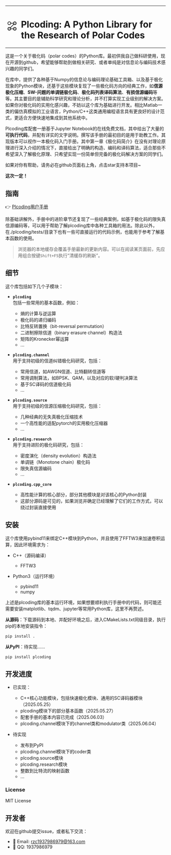<table>
  <tr>
    <td><img src="logo.png" alt="plcoding logo" width="60"/></td>
    <td><h1>Plcoding: A Python Library for the Research of Polar Codes</h1></td>
  </tr>
</table>

这是一个关于极化码（polar codes）的Python库。最初供我自己做科研使用，现在开源到github，希望能够帮助到做相关研究、或者单纯是对信息论与编码技术感兴趣的同学们。

在库中，提供了各种基于Numpy的信息论与编码理论基础工具箱、以及基于极化现象的Python模块，还基于这些模块复现了一些极化码方向的经典工作，如**信源极化压缩**、**SW-问题的单调链极化码**、**极化码列表译码算法**、**有损信源编码**等等。其主要目的是辅助科学研究和理论分析，并不打算实现工业级别的解决方案。如果你对极化码的实用化感兴趣，不妨以这个库为基础进行开发。相比Matlab一类的偏仿真模拟的工业语言，Python/C++这类通用编程语言具有更良好的设计范式，更适合方便快速地集成到其他系统中。

Plcoding库配套一册基于Jupyter Notebook的在线免费文档，其中给出了大量的**可执行代码**，并配有详实的文字说明。撰写该手册的最初目的是用于助教工作。其现版本可以视作一本极化码入门手册。其中第一章《极化码简介》在没有对理论原理进行深入介绍的情况下，直接给出了明确的构造、编码和译码算法，适合那些不希望深入了解极化原理、只希望实现一份简单但完备的极化码解决方案的同学们。

如果对你有帮助，请务必在github页面右上角，点击star支持本项目~

**这次一定！**

## 指南

👉 [Plcoding用户手册](https://renzichang.github.io/plcoding/)

除基础讲解外，手册中的进阶章节还复现了一些经典案例，如基于极化码的限失真信源编码等，可以用于帮助了解plcoding库中各种工具箱的用法。除此以外，在./plcoding/tests/目录下也有一些可直接运行的代码示例，也能用于参考了解基本函数的使用。

> 浏览器的本地缓存会覆盖手册最新的更新内容。可以在阅读某页面前，先应用组合按键`Shift+F5`执行“清缓存的刷新”。

## 细节

这个库包括如下几个子模块：

- **`plcoding`**  
  包括一些常用的基本函数，例如：
  - 熵的计算与逆运算
  - 极化码的递归编码
  - 比特反转置换（bit-reversal permutation）
  - 二进制擦除信道（binary erasure channel）构造法
  - 矩阵的Kronecker幂运算
  - ...

- **`plcoding.channel`**  
  用于支持初级的信道纠错极化码研究，包括：
  - 常用信道，如AWGN信道、比特翻转信道等
  - 常用调制算法，如BPSK、QAM，以及对应的软/硬判决算法
  - 基于SC译码的信道极化码
  - ...

- **`plcoding.source`**  
  用于支持初级的信源压缩极化码研究，包括：
  - 几种经典的无失真极化压缩技术
  - 一个高性能的适配pytorch的实用极化压缩器
  - ...

- **`plcoding.research`**  
  用于支持进阶的极化码研究，包括：
  - 密度演化（density evolution）构造法
  - 单调链（Monotone chain）极化码
  - 限失真信源编码
  - ...

- **`plcoding.cpp_core`**  
  - 高性能计算的核心部分，部分其他模块是对该核心的Python封装
  - 这部分源码是可见的，如果浏览并确定已经理解了它们的工作方式，可以绕过封装直接使用

## 安装

这个库使用pybind11来绑定C++模块到Python，并且使用了FFTW3来加速卷积运算，因此环境需求为：

- C++（源码编译）
  - FFTW3

- Python3（运行环境）
  - pybind11
  - numpy

上述是plcoding库的基本运行环境，如果想要顺利执行手册中的代码，则可能还需要安装matplotlib、tqdm、jupyter等常用Python库，这里不再赘述。

**从源码**：下载源码到本地、并配好环境之后，进入CMakeLists.txt同级目录，执行pip的本地安装指令：

```bash
pip install .
```

**从PyPI**：待实现……

```bash
pip install plcoding
```

## 开发进度

- 已实现：
  - C++核心功能模块，包括快速极化模块、通用的SC译码器模块（2025.05.25）
  - plcoding模块下的部分基本函数（2025.05.27）
  - 配套手册的基本内容已完成（2025.06.03）
  - plcoding.channel模块下的channel类和modulator类（2025.06.04）

- 待实现
  - 发布到PyPI
  - plcoding.channel模块下的coder类
  - plcoding.source模块
  - plcoding.research模块
  - 整数到比特流的映射函数
  - ...

### License

MIT License

## 开发者

欢迎在github提交issue，或者私下交流：

- 📧 Email: [rzc1937986979@163.com](mailto:rzc1937986979@163.com)
- 💬 QQ: 1937986979
